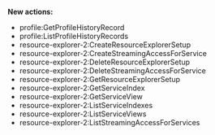 **New actions:**

- profile:GetProfileHistoryRecord
- profile:ListProfileHistoryRecords
- resource-explorer-2:CreateResourceExplorerSetup
- resource-explorer-2:CreateStreamingAccessForService
- resource-explorer-2:DeleteResourceExplorerSetup
- resource-explorer-2:DeleteStreamingAccessForService
- resource-explorer-2:GetResourceExplorerSetup
- resource-explorer-2:GetServiceIndex
- resource-explorer-2:GetServiceView
- resource-explorer-2:ListServiceIndexes
- resource-explorer-2:ListServiceViews
- resource-explorer-2:ListStreamingAccessForServices
